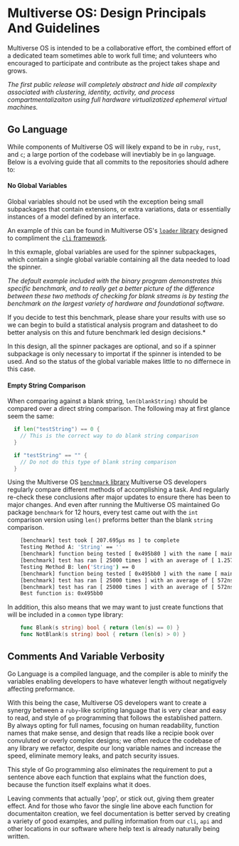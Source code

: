 # Multiverse OS: Design Principals And Guidelines
Multiverse OS is intended to be a collaborative effort, the combined effort of 
a dedicated team sometimes able to work full time; and volunteers who
encouraged to participate and contribute as the project takes shape and grows.

*The first public release will completely abstract and hide all complexity
associated with clustering, identity, activity, and process compartmentalizaiton
using full hardware virtualizatized ephemeral virtual machines.*


## Go Language
While components of Multiverse OS will likely expand to be in `ruby`, `rust`, and 
`c`; a large portion of the codebase will inevtiably be in `go` language. Below is 
a evolving guide that all commits to the repositories should adhere to: 


#### No Global Variables
Global variables should not be used wtih the exception being small subpackages
that contain extensions, or extra variations, data or essentially instances of a
model defined by an interface. 

An example of this can be found in Multiverse OS's [`loader`
library](github.com/multiverse-os/loader) designed
to compliment the [`cli` framework](https://github.com/multiverse-os/cli).

In this exmaple, global variables are used for the spinner subpackages, which
contain a single global variable containing all the data needed to load the
spinner. 

*The default example included with the binary program demonstrates this
specific benchmark, and to really get a better picture of the difference between
these two methods of checking for blank streams is by testing the benchmark on
the largest variety of hardware and foundational software.* 

If you decide to test this benchmark, please share your results with use so we 
can begin to build a statistical analysis program and datasheet to do better
analysis on this and future benchmark led design decisions.*

In this design, all the spinner packages are optional, and so if a
spinner subpackage is only necessary to importat if the spinner is intended to
be used. And so the status of the global variable makes little to no differnece
in this case. 


#### Empty String Comparison 
When comparing against a blank string, `len(blankString)` should be compared
over a direct string comparison. The following may at first glance seem the
same: 

```Go
  if len("testString") == 0 {
    // This is the correct way to do blank string comparison
  }

  if "testString" == "" {
    // Do not do this type of blank string comparison
  }
```


Using the Multiverse OS [`benchmark`
library](https://github.com/multiverse-os/benchmark) Multiverse OS developers
regularly compare different methods of accomplishing a task. And regularly
re-check these conclusions after major updates to ensure there has been to major
changes. And even after running the Multiverse OS maintained Go package `benchmark` 
for 12 hours, every test came out with the `int` comparison version using `len()` 
preforms better than the blank `string` comparison. 


```Bash
    [benchmark] test took [ 207.695µs ms ] to complete 
    Testing Method A: 'String' == ''
    [benchmark] function being tested [ 0x495b80 ] with the name [ main.main.func1 ]
    [benchmark] test has ran [ 25000 times ] with an average of [ 1.257µs  microseconds ]
    Testing Method B: len('String') == 0
    [benchmark] function being tested [ 0x495bb0 ] with the name [ main.main.func2 ]
    [benchmark] test has ran [ 25000 times ] with an average of [ 572ns  microseconds ]
    [benchmark] test has ran [ 25000 times ] with an average of [ 572ns  microseconds ]
    Best function is: 0x495bb0
```


In addition, this also means that we may want to just create functions that will
be included in a `common` type library: 

```Go 
    func Blank(s string) bool { return (len(s) == 0) } 
    func NotBlank(s string) bool { return (len(s) > 0) }
```


## Comments And Variable Verbosity
Go Language is a compiled language, and the compiler is able to minify the
variables enabling developers to have whatever length without negatigvely
affecting preformance. 

With this being the case, Multiverse OS developers want to create a synergy
between a `ruby`-like scripting language that is very clear and easy to read, and
style of `go` programming that follows the established pattern. By always opting
for full names, focusing on human readability, function names that make sense,
and design that reads like a recipie book over convuluted or overly complex
designs; we often reduce the codebase of any library we refactor, despite our
long variable names and increase the speed, eliminate memory leaks, and patch
security issues. 

This style of Go programming also eliminates the requirement to put a sentence
above each function that explains what the function does, because the function
itself explains what it does. 

Leaving comments that actually 'pop', or stick out, giving them greater effect.
And for those who favor the single line above each function for documentaiton
creation, we feel documentation is better served by creating a variety of good
examples, and pulling information from our `cli`, `api` and other locations in our
software where help text is already naturally being written. 


